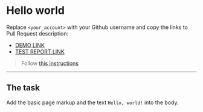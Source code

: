 # Hello world
Replace `<your_account>` with your Github username and copy the links to Pull Request description:
- [DEMO LINK](https://destroythemoon.github.io/layout_hello-world/)
- [TEST REPORT LINK](https://destroythemoon.github.io/layout_hello-world/report/html_report/)

> Follow [this instructions](https://github.com/mate-academy/layout_task-guideline#how-to-solve-the-layout-tasks-on-github)
___

## The task 
Add the basic page markup and the text `Hello, world!` into the body.
